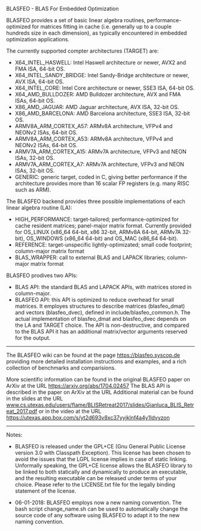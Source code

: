 BLASFEO - BLAS For Embedded Optimization

BLASFEO provides a set of basic linear algebra routines, performance-optimized for matrices fitting in cache (i.e. generally up to a couple hundreds size in each dimension), as typically encountered in embedded optimization applications.

The currently supported compter architectures (TARGET) are:
- X64_INTEL_HASWELL: Intel Haswell architecture or newer, AVX2 and FMA ISA, 64-bit OS.
- X64_INTEL_SANDY_BRIDGE: Intel Sandy-Bridge architecture or newer, AVX ISA, 64-bit OS.
- X64_INTEL_CORE: Intel Core architecture or newer, SSE3 ISA, 64-bit OS.
- X64_AMD_BULLDOZER: AMD Bulldozer architecture, AVX and FMA ISAs, 64-bit OS.
- X86_AMD_JAGUAR: AMD Jaguar architecture, AVX ISA, 32-bit OS.
- X86_AMD_BARCELONA: AMD Barcelona architecture, SSE3 ISA, 32-bit OS.
- ARMV8A_ARM_CORTEX_A57: ARMv8A architecture, VFPv4 and NEONv2 ISAs, 64-bit OS.
- ARMV8A_ARM_CORTEX_A53: ARMv8A architecture, VFPv4 and NEONv2 ISAs, 64-bit OS.
- ARMV7A_ARM_CORTEX_A15: ARMv7A architecture, VFPv3 and NEON ISAs, 32-bit OS.
- ARMV7A_ARM_CORTEX_A7: ARMv7A architecture, VFPv3 and NEON ISAs, 32-bit OS.
- GENERIC: generic target, coded in C, giving better performance if the architecture provides more than 16 scalar FP registers (e.g. many RISC such as ARM).

The BLASFEO backend provides three possible implementations of each linear algebra routine (LA):
- HIGH_PERFORMANCE: target-tailored; performance-optimized for cache resident matrices; panel-major matrix format. Currently provided for OS_LINUX (x86_64 64-bit, x86 32-bit, ARMv8A 64-bit, ARMv7A 32-bit), OS_WINDOWS (x86_64 64-bit) and OS_MAC (x86_64 64-bit).
- REFERENCE: target-unspecific lightly-optimizated; small code footprint; column-major matrix format
- BLAS_WRAPPER: call to external BLAS and LAPACK libraries; column-major matrix format

BLASFEO prodives two APIs:
- BLAS API: the standard BLAS and LAPACK APIs, with matrices stored in column-major.
- BLASFEO API: this API is optimized to reduce overhead for small matrices. It employes structures to describe matrices (blasfeo_dmat) and vectors (blasfeo_dvec), defined in include/blasfeo_common.h. The actual implementation of blasfeo_dmat and blasfeo_dvec depends on the LA and TARGET choice. The API is non-destructive, and compared to the BLAS API it has an additional matrix/vector arguments reserved for the output.

--------------------------------------------------

The BLASFEO wiki can be found at the page
https://blasfeo.syscop.de
providing more detailed installation instructions and examples, and a rich collection of benchmarks and comparisions.

More scientific information can be found in the original BLASFEO paper on ArXiv at the URL
https://arxiv.org/abs/1704.02457
The BLAS API is described in the paper on ArXiv at the URL
Additional material can be found in the slides at the URL
www.cs.utexas.edu/users/flame/BLISRetreat2017/slides/Gianluca_BLIS_Retreat_2017.pdf
or in the video at the URL
https://utexas.app.box.com/s/yt2d693v8xc37yyjklnf4a4y1ldvyzon

--------------------------------------------------

Notes:

- BLASFEO is released under the GPL+CE (Gnu General Public License version 3.0 with Classpath Exception).
This license has been chosen to avoid the issues that the LGPL license implies in case of static linking.
Unformally speaking, the GPL+CE license allows the BLASFEO library to be linked to both statically and dynamically to produce an executable, and the resulting executable can be released under terms of your choice.
Please refer to the LICENSE.txt file for the legally binding statement of the license.

- 06-01-2018: BLASFEO employs now a new naming convention.
The bash script change_name.sh can be used to automatically change the source code of any software using BLASFEO to adapt it to the new naming convention.
